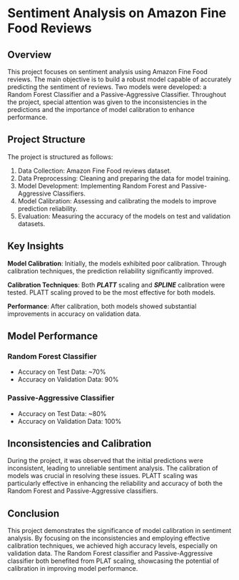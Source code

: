 # Sentiment Analysis on Amazon Fine Food Reviews
## Overview
This project focuses on sentiment analysis using Amazon Fine Food reviews. The main objective is to build a robust model capable of accurately predicting the sentiment of reviews. Two models were developed: a Random Forest Classifier and a Passive-Aggressive Classifier. Throughout the project, special attention was given to the inconsistencies in the predictions and the importance of model calibration to enhance performance.

## Project Structure
The project is structured as follows:

1. Data Collection: Amazon Fine Food reviews dataset.
2. Data Preprocessing: Cleaning and preparing the data for model training.
3. Model Development: Implementing Random Forest and Passive-Aggressive Classifiers.
4. Model Calibration: Assessing and calibrating the models to improve prediction reliability.
5. Evaluation: Measuring the accuracy of the models on test and validation datasets.

## Key Insights
**Model Calibration**: Initially, the models exhibited poor calibration. Through calibration techniques, the prediction reliability significantly improved.

**Calibration Techniques**: Both ***PLATT*** scaling and ***SPLINE*** calibration were tested. PLATT scaling proved to be the most effective for both models.

**Performance**: After calibration, both models showed substantial improvements in accuracy on validation data.

## Model Performance
### Random Forest Classifier
- Accuracy on Test Data: ~70%
- Accuracy on Validation Data: 90%

### Passive-Aggressive Classifier
- Accuracy on Test Data: ~80%
- Accuracy on Validation Data: 100%

## Inconsistencies and Calibration
During the project, it was observed that the initial predictions were inconsistent, leading to unreliable sentiment analysis. The calibration of models was crucial in resolving these issues. PLATT scaling was particularly effective in enhancing the reliability and accuracy of both the Random Forest and Passive-Aggressive classifiers.

## Conclusion
This project demonstrates the significance of model calibration in sentiment analysis. By focusing on the inconsistencies and employing effective calibration techniques, we achieved high accuracy levels, especially on validation data. The Random Forest classifier and Passive-Aggressive classifier both benefited from PLAT scaling, showcasing the potential of calibration in improving model performance.
